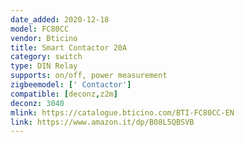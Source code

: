 ```yaml
---
date_added: 2020-12-18
model: FC80CC
vendor: Bticino
title: Smart Contactor 20A
category: switch
type: DIN Relay
supports: on/off, power measurement
zigbeemodel: [' Contactor']
compatible: [deconz,z2m]
deconz: 3040
mlink: https://catalogue.bticino.com/BTI-FC80CC-EN
link: https://www.amazon.it/dp/B08L5QBSVB
---
```

